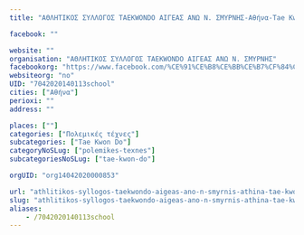 ```yaml
---
title: "ΑΘΛΗΤΙΚΟΣ ΣΥΛΛΟΓΟΣ TAEKWONDO ΑΙΓΕΑΣ ΑΝΩ Ν. ΣΜΥΡΝΗΣ-Αθήνα-Tae Kwon Do"

facebook: ""

website: ""
organisation: "ΑΘΛΗΤΙΚΟΣ ΣΥΛΛΟΓΟΣ TAEKWONDO ΑΙΓΕΑΣ ΑΝΩ Ν. ΣΜΥΡΝΗΣ"
facebookorg: "https://www.facebook.com/%CE%91%CE%B8%CE%BB%CE%B7%CF%84%CE%B9%CE%BA%CF%8C%CF%82-%CE%A3%CF%8D%CE%BB%CE%BB%CE%BF%CE%B3%CE%BF%CF%82-Taekwondo-%CE%91%CE%B9%CE%B3%CE%AD%CE%B1%CF%82-150476398907352/"
websiteorg: "no"
UID: "7042020140113school"
cities: ["Αθήνα"]
perioxi: ""
address: ""

places: [""]
categories: ["Πολεμικές τέχνες"]
subcategories: ["Tae Kwon Do"]
categoryNoSLug: ["polemikes-texnes"]
subcategoriesNoSLug: ["tae-kwon-do"]

orgUID: "org14042020000853"

url: "athlitikos-syllogos-taekwondo-aigeas-ano-n-smyrnis-athina-tae-kwon-do/athina"
slug: "athlitikos-syllogos-taekwondo-aigeas-ano-n-smyrnis-athina-tae-kwon-do"
aliases:
    - /7042020140113school
---
```





